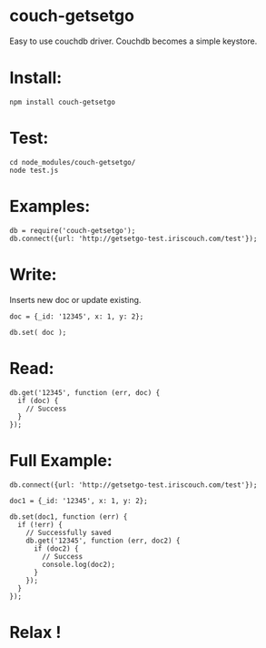couch-getsetgo
==============

Easy to use couchdb driver.
Couchdb becomes a simple keystore.

Install:
=======
```
npm install couch-getsetgo
```

Test:
======
```
cd node_modules/couch-getsetgo/
node test.js
```

Examples:
=========
```
db = require('couch-getsetgo');
db.connect({url: 'http://getsetgo-test.iriscouch.com/test'});
```

Write:
=========
Inserts new doc or update existing.
```
doc = {_id: '12345', x: 1, y: 2};

db.set( doc );
```

Read:
=========
```
db.get('12345', function (err, doc) {
  if (doc) {
    // Success
  }
});
```

Full Example:
=========
```
db.connect({url: 'http://getsetgo-test.iriscouch.com/test'});

doc1 = {_id: '12345', x: 1, y: 2};

db.set(doc1, function (err) {
  if (!err) {
    // Successfully saved
    db.get('12345', function (err, doc2) {
      if (doc2) {
        // Success
        console.log(doc2);
      }
    });
  }
});
```

Relax !
=====